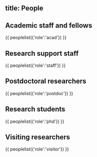 title: People
-------------

Academic staff and fellows
--------------------------
{{ peoplelist({'role':'acad'}) }}

Research support staff
--------------------------
{{ peoplelist({'role':'staff'}) }}

Postdoctoral researchers
--------------------------
{{ peoplelist({'role':'postdoc'}) }}

Research students
--------------------------
{{ peoplelist({'role':'phd'}) }}

Visiting researchers
--------------------------
{{ peoplelist({'role':'visitor'}) }}


